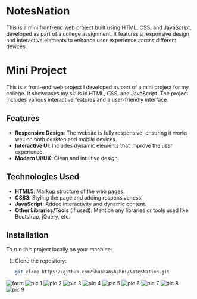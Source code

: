 # NotesNation
This is a mini front-end web project built using HTML, CSS, and JavaScript, developed as part of a college assignment. It features a responsive design and interactive elements to enhance user experience across different devices.

# Mini Project

This is a front-end web project I developed as part of a mini project for my college. It showcases my skills in HTML, CSS, and JavaScript. The project includes various interactive features and a user-friendly interface.

## Features

- **Responsive Design**: The website is fully responsive, ensuring it works well on both desktop and mobile devices.
- **Interactive UI**: Includes dynamic elements that improve the user experience.
- **Modern UI/UX**: Clean and intuitive design.

## Technologies Used

- **HTML5**: Markup structure of the web pages.
- **CSS3**: Styling the page and adding responsiveness.
- **JavaScript**: Added interactivity and dynamic content.
- **Other Libraries/Tools** (if used): Mention any libraries or tools used like Bootstrap, jQuery, etc.

## Installation

To run this project locally on your machine:

1. Clone the repository:
   ```bash
   git clone https://github.com/Shubhamshahni/NotesNation.git

![form](https://github.com/user-attachments/assets/f2ad63fd-58f0-45f6-8232-698473e1b2b5)
![pic 1](https://github.com/user-attachments/assets/99ac43c5-1701-4c01-b751-2c3d053e060a)
![pic 2](https://github.com/user-attachments/assets/0184efe3-6a10-4886-b1fc-0d8903050934)
![pic 3](https://github.com/user-attachments/assets/0bd7e311-b4a8-4c5d-9693-f4c38301e249)
![pic 4](https://github.com/user-attachments/assets/171a81a1-458d-4799-82dd-5c971c37edf2)
![pic 5](https://github.com/user-attachments/assets/f70170fc-556d-4f48-910b-3ac8a1d7f564)
![pic 6](https://github.com/user-attachments/assets/4f7b6f74-ad99-4fdd-bcad-013db77862f4)
![pic 7](https://github.com/user-attachments/assets/729a06a8-0d7c-4e77-a24c-57a89f76a421)
![pic 8](https://github.com/user-attachments/assets/1366dc5e-39c4-4a45-9dba-bbf3f7d3cf7d)
![pic 9](https://github.com/user-attachments/assets/39822905-fc54-4c5d-9279-f864e909ea48)
